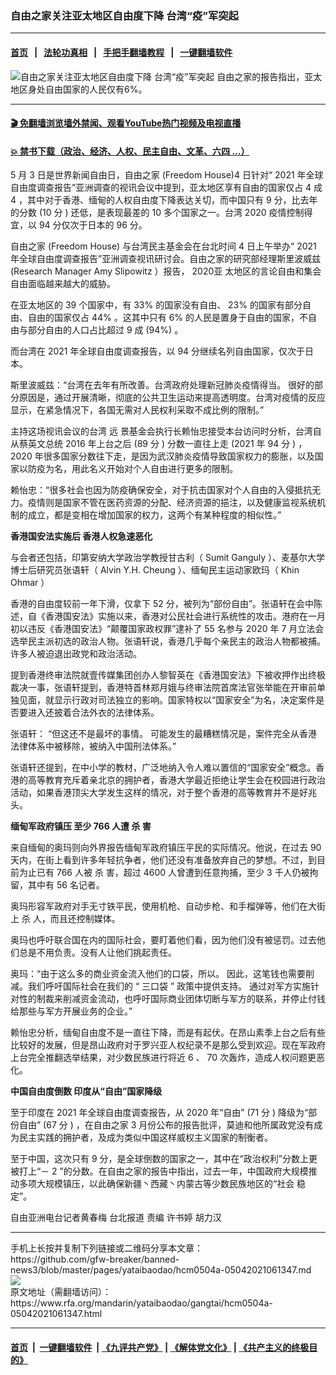### 自由之家关注亚太地区自由度下降 台湾“疫”军突起
------------------------

#### [首页](https://github.com/gfw-breaker/banned-news3/blob/master/README.md) &nbsp;&nbsp;|&nbsp;&nbsp; [法轮功真相](https://github.com/begood0513/basic/blob/master/README.md)  &nbsp;&nbsp;|&nbsp;&nbsp; [手把手翻墙教程](https://github.com/gfw-breaker/guides/wiki)  &nbsp;&nbsp;|&nbsp;&nbsp; [一键翻墙软件](https://github.com/gfw-breaker/nogfw/blob/master/README.md)  



<div id="headerimg">
 <img alt="自由之家关注亚太地区自由度下降 台湾“疫”军突起" src="https://www.rfa.org/mandarin/yataibaodao/gangtai/hcm0504a-05042021061347.html/@@images/1c9a1776-cdee-4123-a526-8c227580acfe.png" title="自由之家关注亚太地区自由度下降 台湾“疫”军突起"/>
 <span class="lead_image_caption">
  自由之家的报告指出，亚太地区身处自由国家的人民仅有6%。
 </span>
 <!-- zoomattribute -->
</div>

<hr/>


#### [ 🎬  免翻墙浏览墙外禁闻、观看YouTube热门视频及电视直播](https://github.com/gfw-breaker/HelloWorld)

#### [ 💥  禁书下载（政治、经济、人权、民主自由、文革、六四 ...）](https://github.com/gfw-breaker/books/blob/master/README.md)

<div id="storytext">
 <p class="p3">
  <span class="s2">
   5
  </span>
  月
  <span class="s2">
   3
  </span>
  日是世界新闻自由日，自由之家
  <span class="s2">
   (Freedom House)4
  </span>
  日针对“
  <span class="s2">
   2021
  </span>
  年全球自由度调查报告”亚洲调查的视讯会议中提到，亚太地区享有自由的国家仅占
  <span class="s2">
   4
  </span>
  成
  <span class="s2">
   4
  </span>
  ，其中对于香港、缅甸的人权自由度下降表达关切，而中国只有
  <span class="s2">
   9
  </span>
  分，比去年的分数
  <span class="s2">
   (10
  </span>
  分
  <span class="s2">
   )
  </span>
  还低，是表现最差的
  <span class="s2">
   10
  </span>
  多个国家之一。台湾
  <span class="s2">
   2020
  </span>
  疫情控制得宜，以
  <span class="s2">
   94
  </span>
  分仅次于日本的
  <span class="s2">
   96
  </span>
  分。
 </p>
 <p class="p3">
  自由之家
  <span class="s2">
   (Freedom House)
  </span>
  与台湾民主基金会在台北时间
  <span class="s2">
   4
  </span>
  日上午举办“
  <span class="s2">
   2021
  </span>
  年全球自由度调查报告”亚洲调查视讯研讨会。自由之家的研究部经理斯里波威兹
  <span class="s2">
   (Research Manager Amy Slipowitz
  </span>
  ）报告，
  <span class="s2">
   2020亚
  </span>
  太地区的言论自由和集会自由面临越来越大的威胁。
 </p>
 <p class="p3">
  在亚太地区的
  <span class="s2">
   39
  </span>
  个国家中，有
  <span class="s2">
   33%
  </span>
  的国家没有自由、
  <span class="s2">
   23%
  </span>
  的国家有部分自由、自由的国家仅占
  <span class="s2">
   44%
  </span>
  。这其中只有
  <span class="s2">
   6%
  </span>
  的人民是置身于自由的国家，不自由与部分自由的人口占比超过
  <span class="s2">
   9
  </span>
  成
  <span class="s2">
   (94%)
  </span>
  。
 </p>
 <p class="p3">
  而台湾在
  <span class="s2">
   2021
  </span>
  年全球自由度调查报告，以
  <span class="s2">
   94
  </span>
  分继续名列自由国家，仅次于日本。
 </p>
 <p class="p3">
  斯里波威兹：“台湾在去年有所改善。台湾政府处理新冠肺炎疫情得当。
  <span class="s2">
  </span>
  很好的部分原因是，通过开展清晰，彻底的公共卫生运动来提高透明度。台湾对疫情的反应显示，在紧急情况下，各国无需对人民权利采取不成比例的限制。”
 </p>
 <p class="p3">
  主持这场视讯会议的台湾
  <span class="s3">
   远
  </span>
  景基金会执行长赖怡忠接受本台访问时分析，台湾自从蔡英文总统
  <span class="s2">
   2016
  </span>
  年上台之后
  <span class="s2">
   (89
  </span>
  分
  <span class="s2">
   )
  </span>
  分数一直往上走
  <span class="s2">
   (2021
  </span>
  年
  <span class="s2">
   94
  </span>
  分
  <span class="s2">
   )
  </span>
  ，
  <span class="s2">
   2020
  </span>
  年很多国家分数往下走，是因为武汉肺炎疫情导致国家权力的膨胀，以及国家以防疫为名，用此名义开始对个人自由进行更多的限制。
 </p>
 <p class="p3">
  赖怡忠：“很多社会也因为防疫确保安全，对于抗击国家对个人自由的入侵抵抗无力。疫情则是国家不管在医药资源的分配、经济资源的挹注，以及健康监视系统机制的成立，都是变相在增加国家的权力，这两个有某种程度的相似性。”
 </p>
 <p class="p3">
  <strong>
   香港国安法实施后
   <span class="s4">
   </span>
   香港人权急速恶化
  </strong>
 </p>
 <p class="p3">
  与会者还包括，印第安纳大学政治学教授甘古利（
  <span class="s2">
   Sumit Ganguly
  </span>
  ）、麦基尔大学博士后研究员张语轩（
  <span class="s2">
   Alvin Y.H. Cheung
  </span>
  ）、缅甸民主运动家欧玛（
  <span class="s2">
   Khin Ohmar
  </span>
  ）
 </p>
 <p class="p3">
  香港的自由度较前一年下滑，仅拿下
  <span class="s2">
   52
  </span>
  分，被列为“部份自由”。张语轩在会中陈述，自《香港国安法》实施以来，香港对公民社会进行系统性的攻击。港府在一月初以违反《香港国安法》“颠覆国家政权罪”逮补了
  <span class="s2">
   55
  </span>
  名参与
  <span class="s2">
   2020
  </span>
  年
  <span class="s2">
   7
  </span>
  月立法会选举民主派初选的政治人物。张语轩说，香港几乎每个亲民主的政治人物都被捕。许多人被迫退出政党和政治活动。
 </p>
 <p class="p3">
  提到香港终审法院就壹传媒集团创办人黎智英在《香港国安法》下被收押作出终极裁决一事，张语轩提到，香港特首林郑月娥与终审法院首席法官张举能在开审前单独见面，就显示行政对司法独立的影响。国家特权以“国家安全”为名，决定案件是否要进入还披着合法外衣的法律体系。
 </p>
 <p class="p3">
  张语轩：
  <span class="s2">
  </span>
  “但这还不是最坏的事情。
  <span class="s2">
  </span>
  可能发生的最糟糕情况是，案件完全从香港法律体系中被移除，被纳入中国刑法体系。”
 </p>
 <p class="p3">
  张语轩还提到，在中小学的教材，广泛地纳入令人难以置信的“国家安全”概念。香港的高等教育充斥着亲北京的拥护者，香港大学最近拒绝让学生会在校园进行政治活动，如果香港顶尖大学发生这样的情况，对于整个香港的高等教育并不是好兆头。
 </p>
 <p class="p3">
  <strong>
   缅甸军政府镇压
   <span class="s4">
   </span>
   至少
   <span class="s4">
    766
   </span>
   人遭
   <span class="s3">
    杀
   </span>
   害
  </strong>
 </p>
 <p class="p3">
  来自缅甸的奥玛则向外界报告缅甸军政府镇压平民的实际情况。他说，在过去
  <span class="s2">
   90
  </span>
  天内，在街上看到许多年轻抗争者，他们还没有准备放弃自己的梦想。不过，到目前为止已有
  <span class="s2">
   766
  </span>
  人被
  <span class="s3">
   杀
  </span>
  害，超过
  <span class="s2">
   4600
  </span>
  人曾遭到任意拘捕，至少
  <span class="s2">
   3
  </span>
  千人仍被拘留，其中有
  <span class="s2">
   56
  </span>
  名记者。
 </p>
 <p class="p3">
  奥玛形容军政府对手无寸铁平民，使用机枪、自动步枪、和手榴弹等，他们在大街上
  <span class="s3">
   杀
  </span>
  人，而且还控制媒体。
 </p>
 <p class="p3">
  奥玛也呼吁联合国在内的国际社会，要盯着他们看，因为他们没有被惩罚。过去他们总是不用负责。没有人让他们挑起责任。
 </p>
 <p class="p3">
  奥玛：“由于这么多的商业资金流入他们的口袋，所以。
  <span class="s2">
  </span>
  因此，这笔钱也需要削减。我们呼吁国际社会在我们的
  <span class="s2">
   “
  </span>
  三口袋
  <span class="s2">
   ”
  </span>
  政策中提供支持。
  <span class="s2">
  </span>
  通过对军方实施针对性的制裁来削减资金流动，也呼吁国际商业团体切断与军方的联系，并停止付钱给那些与军方开展业务的企业。”
 </p>
 <p class="p3">
  赖怡忠分析，缅甸自由度不是一直往下降，而是有起伏。在昂山素季上台之后有些比较好的发展，但是昂山政府对于罗兴亚人权纪录不是那么受到欢迎。现在军政府上台完全推翻选举结果，对少数民族进行将近
  <span class="s2">
   6
  </span>
  <span class="s5">
   、
  </span>
  <span class="s2">
   70
  </span>
  次轰炸，造成人权问题更恶化。
 </p>
 <p class="p3">
  <strong>
   中国自由度倒数
   <span class="s4">
   </span>
   印度从“自由”国家降级
  </strong>
 </p>
 <p class="p3">
  至于印度在
  <span class="s2">
   2021
  </span>
  年全球自由度调查报告，从
  <span class="s2">
   2020
  </span>
  年“自由”
  <span class="s2">
   (71
  </span>
  分
  <span class="s2">
   )
  </span>
  降级为“部份自由”
  <span class="s2">
   (67
  </span>
  分
  <span class="s2">
   )
  </span>
  ，在自由之家
  <span class="s2">
   3
  </span>
  月份公布的报告批评，莫迪和他所属政党没有成为民主实践的拥护者，及成为类似中国这样威权主义国家的制衡者。
 </p>
 <p class="p3">
  至于中国，这次只有
  <span class="s2">
   9
  </span>
  分，是全球倒数的国家之一，其中在“政治权利”分数上更被打上“－
  <span class="s2">
   2
  </span>
  ”的分数。在自由之家的报告中指出，过去一年，中国政府大规模推动多项大规模镇压，以此确保新疆丶西藏丶内蒙古等少数民族地区的“社会
  <span class="s3">
   稳
  </span>
  定”。
 </p>
 <p class="p3">
  自由亚洲电台记者黄春梅
  <span class="s2">
  </span>
  台北报道
  <span class="s6">
  </span>
  责编
  <span class="s6">
  </span>
  许书婷
  <span class="s6">
  </span>
  胡力汉
 </p>
</div>

<hr/>
手机上长按并复制下列链接或二维码分享本文章：<br/>
https://github.com/gfw-breaker/banned-news3/blob/master/pages/yataibaodao/hcm0504a-05042021061347.md <br/>
<a href='https://github.com/gfw-breaker/banned-news3/blob/master/pages/yataibaodao/hcm0504a-05042021061347.md'><img src='https://github.com/gfw-breaker/banned-news3/blob/master/pages/yataibaodao/hcm0504a-05042021061347.md.png'/></a> <br/>
原文地址（需翻墙访问）：https://www.rfa.org/mandarin/yataibaodao/gangtai/hcm0504a-05042021061347.html


------------------------
#### [首页](https://github.com/gfw-breaker/banned-news3/blob/master/README.md) &nbsp;|&nbsp; [一键翻墙软件](https://github.com/gfw-breaker/nogfw/blob/master/README.md) &nbsp;| [《九评共产党》](https://github.com/gfw-breaker/9ping.md/blob/master/README.md#九评之一评共产党是什么) | [《解体党文化》](https://github.com/gfw-breaker/jtdwh.md/blob/master/README.md) | [《共产主义的终极目的》](https://github.com/gfw-breaker/gczydzjmd.md/blob/master/README.md)


<img src='http://gfw-breaker.win/banned-news3/pages/yataibaodao/hcm0504a-05042021061347.md' width='0px' height='0px'/>